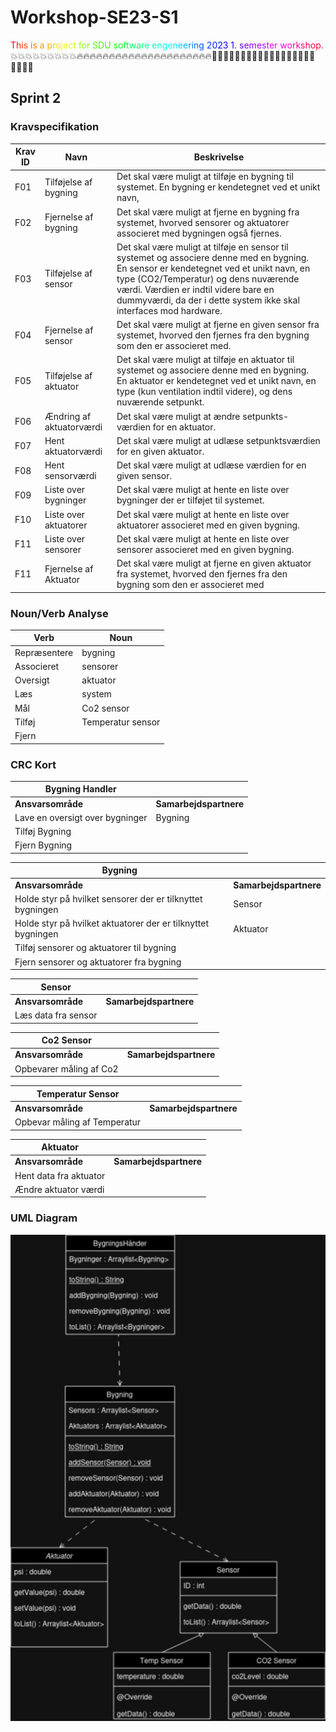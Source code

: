 # Workshop-SE23-S1
<span style="color:#FF0000">T</span><span style="color:#FF1900">h</span><span style="color:#FF3100">i</span><span style="color:#FF4A00">s</span> <span style="color:#FF6300">i</span><span style="color:#FF7B00">s</span> <span style="color:#FF9400">a</span> <span style="color:#FFAD00">p</span><span style="color:#FFC500">r</span><span style="color:#FFDE00">o</span><span style="color:#FFF700">j</span><span style="color:#EFFF00">e</span><span style="color:#D6FF00">c</span><span style="color:#BDFF00">t</span> <span style="color:#A5FF00">f</span><span style="color:#8CFF00">o</span><span style="color:#73FF00">r</span> <span style="color:#5AFF00">S</span><span style="color:#42FF00">D</span><span style="color:#29FF00">U</span> <span style="color:#10FF00">s</span><span style="color:#00FF08">o</span><span style="color:#00FF21">f</span><span style="color:#00FF3A">t</span><span style="color:#00FF52">w</span><span style="color:#00FF6B">a</span><span style="color:#00FF84">r</span><span style="color:#00FF9C">e</span> <span style="color:#00FFB5">e</span><span style="color:#00FFCE">n</span><span style="color:#00FFE6">g</span><span style="color:#00FFFF">e</span><span style="color:#00E6FF">n</span><span style="color:#00CEFF">e</span><span style="color:#00B5FF">e</span><span style="color:#009CFF">r</span><span style="color:#0084FF">i</span><span style="color:#006BFF">n</span><span style="color:#0052FF">g</span> <span style="color:#003AFF">2</span><span style="color:#0021FF">0</span><span style="color:#0008FF">2</span><span style="color:#1000FF">3</span> <span style="color:#2900FF">1</span><span style="color:#4200FF">.</span> <span style="color:#5A00FF">s</span><span style="color:#7300FF">e</span><span style="color:#8C00FF">m</span><span style="color:#A500FF">e</span><span style="color:#BD00FF">s</span><span style="color:#D600FF">t</span><span style="color:#EF00FF">e</span><span style="color:#FF00F7">r</span> <span style="color:#FF00DE">w</span><span style="color:#FF00C5">o</span><span style="color:#FF00AD">r</span><span style="color:#FF0094">k</span><span style="color:#FF007B">s</span><span style="color:#FF0063">h</span><span style="color:#FF004A">o</span><span style="color:#FF0031">p</span><span style="color:#FF0019">.</span> :boom::boom::boom::boom::boom::boom::boom::boom::boom::fire::fire::fire::fire::fire::fire::fire::fire::fire::fire::fire::fire::fire::fire::fire::fire::fire::fire::fire::fire::fire::man_playing_water_polo::man_playing_water_polo::man_playing_water_polo::man_playing_water_polo::man_playing_water_polo::man_playing_water_polo::man_playing_water_polo::man_playing_water_polo::man_playing_water_polo::man_playing_water_polo::man_playing_water_polo:

## Sprint 2

### Kravspecifikation
| Krav ID | Navn                     | Beskrivelse                                                                                                                                                                                                                                                                                   |
|---------|--------------------------|-----------------------------------------------------------------------------------------------------------------------------------------------------------------------------------------------------------------------------------------------------------------------------------------------|
| F01     | Tilføjelse af bygning    | Det skal være muligt at tilføje en bygning til systemet. En bygning er kendetegnet ved et unikt navn,                                                                                                                                                                                         |
| F02     | Fjernelse af bygning     | Det skal være muligt at fjerne en bygning fra systemet, hvorved sensorer og aktuatorer associeret med bygningen også fjernes.                                                                                                                                                                 |
| F03     | Tilføjelse af sensor     | Det skal være muligt at tilføje en sensor til systemet og associere denne med en bygning. En sensor er kendetegnet ved et unikt navn, en type (CO2/Temperatur) og dens nuværende værdi. Værdien er indtil videre bare en dummyværdi, da der i dette system ikke skal interfaces mod hardware. |
| F04     | Fjernelse af sensor      | Det skal være muligt at fjerne en given sensor fra systemet, hvorved den fjernes fra den bygning som den er associeret med.                                                                                                                                                                   |
| F05     | Tilføjelse af aktuator   | Det skal være muligt at tilføje en aktuator til systemet og associere denne med en bygning. En aktuator er kendetegnet ved et unikt navn, en type (kun ventilation indtil videre), og dens nuværende setpunkt.                                                                                |
| F06     | Ændring af aktuatorværdi | Det skal være muligt at ændre setpunkts-værdien for en aktuator.                                                                                                                                                                                                                              |
| F07     | Hent aktuatorværdi       | Det skal være muligt at udlæse setpunktsværdien for en given aktuator.                                                                                                                                                                                                                        |
| F08     | Hent sensorværdi         | Det skal være muligt at udlæse værdien for en given sensor.                                                                                                                                                                                                                                   |
| F09     | Liste over bygninger     | Det skal være muligt at hente en liste over bygninger der er tilføjet til systemet.                                                                                                                                                                                                           |
| F10     | Liste over aktuatorer    | Det skal være muligt at hente en liste over aktuatorer associeret med en given bygning.                                                                                                                                                                                                       |
| F11     | Liste over sensorer      | Det skal være muligt at hente en liste over sensorer associeret med en given bygning.                                                                                                                                                                                                         |
| F11     | Fjernelse af Aktuator    | Det skal være muligt at fjerne en given aktuator fra systemet, hvorved den fjernes fra den bygning som den er associeret med                                                                                                                                                                  |
### Noun/Verb Analyse

| Verb         | Noun              |
|--------------|-------------------|
| Repræsentere | bygning           |
| Associeret   | sensorer          |
| Oversigt     | aktuator          |
| Læs          | system            |
| Mål          | Co2 sensor        |
| Tilføj       | Temperatur sensor |
| Fjern        |                   |

### CRC Kort

| Bygning Handler                                              |                        |
|--------------------------------------------------------------|------------------------|
| **Ansvarsområde**                                            | **Samarbejdspartnere** |
| Lave en oversigt over bygninger                              | Bygning                |
| Tilføj Bygning                                               |                        |
| Fjern Bygning                                                |                        |

| Bygning                                                      |                        |
|--------------------------------------------------------------|------------------------|
| **Ansvarsområde**                                            | **Samarbejdspartnere** |
| Holde styr på hvilket sensorer der er tilknyttet bygningen   | Sensor                 |
| Holde styr på hvilket aktuatorer der er tilknyttet bygningen | Aktuator               |
| Tilføj sensorer og aktuatorer til bygning                    |                        |
| Fjern sensorer og aktuatorer fra bygning                     |                        |

| Sensor              |                        |
|---------------------|------------------------|
| **Ansvarsområde**   | **Samarbejdspartnere** |
| Læs data fra sensor |                        |

| Co2 Sensor              |                        |
|-------------------------|------------------------|
| **Ansvarsområde**       | **Samarbejdspartnere** |
| Opbevarer måling af Co2 |                        |

| Temperatur Sensor            |                        |
|------------------------------|------------------------|
| **Ansvarsområde**            | **Samarbejdspartnere** |
| Opbevar måling af Temperatur |                        |

| Aktuator               |                        |
|------------------------|------------------------|
| **Ansvarsområde**      | **Samarbejdspartnere** |
| Hent data fra aktuator |                        |
| Ændre aktuator værdi   |                        |

### UML Diagram

![Class Diagram](classDiagram.drawio1.png)
